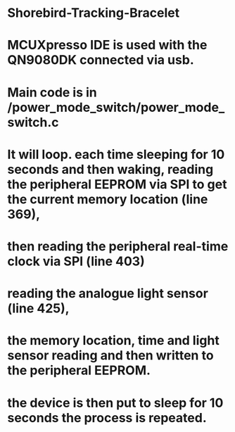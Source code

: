# Shorebird-Tracking-Bracelet
# MCUXpresso IDE is used with the QN9080DK connected via usb.
# Main code is in /power_mode_switch/power_mode_switch.c
# It will loop. each time sleeping for 10 seconds and then waking, reading the peripheral EEPROM via SPI to get the current memory location (line 369),
# then reading the peripheral real-time clock via SPI (line 403)
# reading the analogue light sensor (line 425),
# the memory location, time and light sensor reading and then written to the peripheral EEPROM.
# the device is then put to sleep for 10 seconds the process is repeated.

